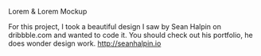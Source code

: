 Lorem & Lorem Mockup

For this project, I took a beautiful design I saw by Sean Halpin on dribbble.com and wanted to code it.
You should check out his portfolio, he does wonder design work.
http://seanhalpin.io
